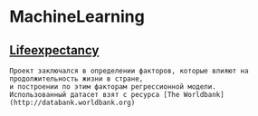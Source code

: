 # MachineLearning

## [Lifeexpectancy](https://github.com/FilArt/MachineLearning/tree/master/Lifeexpectancy)
    Проект заключался в определении факторов, которые влияют на продолжительность жизни в стране,
    и построении по этим факторам регрессионной модели.
    Использованный датасет взят c ресурса [The Worldbank](http://databank.worldbank.org)
